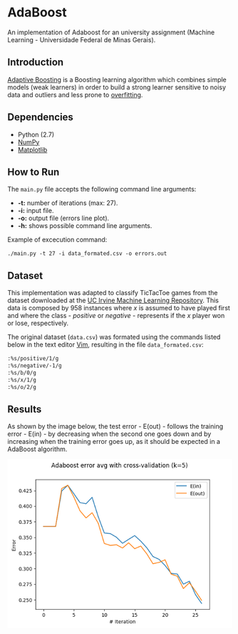 # AdaBoost
An implementation of Adaboost for an university assignment (Machine Learning - Universidade Federal de Minas Gerais).

## Introduction
[Adaptive Boosting](https://en.wikipedia.org/wiki/AdaBoost) is a Boosting learning algorithm which combines simple models (weak learners) in order to build a strong learner sensitive to noisy data and outliers and less prone to [overfitting](https://en.wikipedia.org/wiki/Overfitting).

## Dependencies

* Python (2.7)
* [NumPy](http://www.numpy.org/)
* [Matplotlib](https://matplotlib.org/)

## How to Run

The `main.py` file accepts the following command line arguments:
* **-t:** number of iterations (max: 27).
* **-i:** input file.
* **-o:** output file (errors line plot).
* **-h:** shows possible command line arguments.

Example of excecution command:
```
./main.py -t 27 -i data_formated.csv -o errors.out
```

## Dataset
This implementation was adapted to classify TicTacToe games from the dataset downloaded at the [UC Irvine Machine Learning Repository](https://archive.ics.uci.edu/ml/datasets/Tic-Tac-Toe+Endgame). This data is composed by 958 instances where *x* is assumed to have played first and where the class - *positive* or *negative* - represents if the *x* player won or lose, respectively.

The original dataset (`data.csv`) was formated using the commands listed below in the text editor [Vim](http://www.vim.org/), resulting in the file `data_formated.csv`:
```
:%s/positive/1/g
:%s/negative/-1/g
:%s/b/0/g
:%s/x/1/g
:%s/o/2/g
```

## Results
As shown by the image below, the test error - E(out) - follows the training error - E(in) - by decreasing when the second one goes down and by increasing when the training error goes up, as it should be expected in a AdaBoost algorithm.

![Results](results.png)
